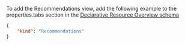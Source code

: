 To add the Recommendations view, add the following example to the properties.tabs section in the [Declarative Resource Overview schema](portalfx-declarative-overview.md#declarative-resource-overview-schema)

```json
{
    "kind": "Recommendations"
}
```
